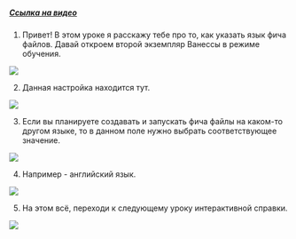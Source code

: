﻿##### [Ссылка на видео](https://youtu.be/PS0UxaKpIW8)

001. Привет! В этом уроке я расскажу тебе про то, как указать язык фича файлов. Давай откроем второй экземпляр Ванессы в режиме обучения.

![](https://vanessa-files.do.bit-erp.ru/Doc/1.2.041.1/MD/Глава02/images/000_ЗакладкаСервисОсновныеЯзыкФичаФайлов.png)

002. Данная настройка находится тут.

![](https://vanessa-files.do.bit-erp.ru/Doc/1.2.041.1/MD/Глава02/images/007_ЗакладкаСервисОсновныеЯзыкФичаФайлов.png)

003. Если вы планируете создавать и запускать фича файлы на каком-то другом языке, то в данном поле нужно выбрать соответствующее значение.

![](https://vanessa-files.do.bit-erp.ru/Doc/1.2.041.1/MD/Глава02/images/010_ЗакладкаСервисОсновныеЯзыкФичаФайлов.png)

004. Например - английский язык.

![](https://vanessa-files.do.bit-erp.ru/Doc/1.2.041.1/MD/Глава02/images/016_ЗакладкаСервисОсновныеЯзыкФичаФайлов.png)

005. На этом всё, переходи к следующему уроку интерактивной справки.

![](https://vanessa-files.do.bit-erp.ru/Doc/1.2.041.1/MD/Глава02/images/017_ЗакладкаСервисОсновныеЯзыкФичаФайлов.png)
